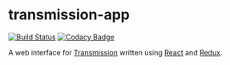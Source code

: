 # transmission-app

[![Build Status](https://travis-ci.org/pkoenig10/transmission-app.svg?branch=master)](https://travis-ci.org/pkoenig10/transmission-app)
[![Codacy Badge](https://api.codacy.com/project/badge/Grade/83729f087eb74aff98ce98e1379b84e9)](https://www.codacy.com/app/pkoenig10/transmission-app?utm_source=github.com&amp;utm_medium=referral&amp;utm_content=pkoenig10/transmission-app&amp;utm_campaign=Badge_Grade)

A web interface for [Transmission](https://transmissionbt.com) written using [React](https://facebook.github.io/react) and [Redux](http://redux.js.org).
